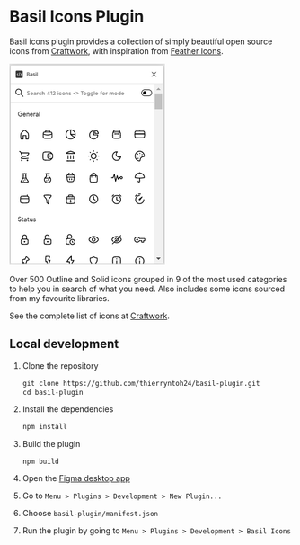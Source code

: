 # Basil Icons Plugin

Basil icons plugin provides a collection of simply beautiful open source icons from [Craftwork](https://craftwork.desisgn), with inspiration from [Feather Icons](https://feathericons.com).

![Cover](./src/Screenshot.png)

Over 500 Outline and Solid icons grouped in 9 of the most used categories to help you in search of what you need. Also includes some icons sourced from my favourite libraries.

<!-- ## Install the [Basil Icons Plugin](https://www.figma.com/c/plugin/744047966581015514/Feather) in Figma. -->

See the complete list of icons at [Craftwork](https://craftwork.design/downloads/basil).

## Local development

1. Clone the repository

   ```shell
   git clone https://github.com/thierryntoh24/basil-plugin.git
   cd basil-plugin
   ```

2. Install the dependencies

   ```c
   npm install
   ```

3. Build the plugin

   ```
   npm build
   ```

4. Open the [Figma desktop app](https://www.figma.com/downloads/)

5. Go to `Menu > Plugins > Development > New Plugin...`

6. Choose `basil-plugin/manifest.json`

7. Run the plugin by going to `Menu > Plugins > Development > Basil Icons`
